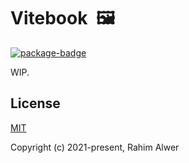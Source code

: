 # Vitebook&nbsp;&nbsp;🖼️

[![package-badge]][package]

WIP.

## License

[MIT](./LICENSE)

Copyright (c) 2021-present, Rahim Alwer

[package]: https://www.npmjs.com/package/vitebook
[package-badge]: https://img.shields.io/npm/v/vitebook?style=flat-square
[storybook]: https://storybook.js.org
[webpack]: https://webpack.js.org
[vite]: https://vitejs.dev
[vite-why]: https://vitejs.dev/guide/why.html
[vitebook]: https://vitebook.dev
